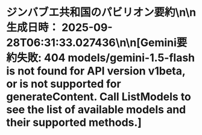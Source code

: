 # ジンバブエ共和国のパビリオン要約\n\n**生成日時：** 2025-09-28T06:31:33.027436\n\n[Gemini要約失敗: 404 models/gemini-1.5-flash is not found for API version v1beta, or is not supported for generateContent. Call ListModels to see the list of available models and their supported methods.]